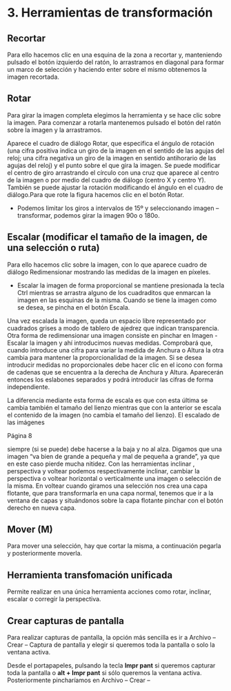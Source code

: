 # 3. Herramientas de transformación

## Recortar 

Para ello hacemos clic en una esquina de la zona a recortar y, manteniendo pulsado el botón izquierdo del ratón, lo arrastramos en diagonal
para formar un marco de selección y haciendo enter sobre el mismo obtenemos la imagen
recortada.

## Rotar

Para girar la imagen completa elegimos la herramienta y se hace clic sobre la imagen. Para
comenzar a rotarla mantenemos pulsado el botón del ratón sobre la imagen y la arrastramos.

Aparece el cuadro de diálogo Rotar, que especifica el ángulo de rotación (una cifra positiva indica
un giro de la imagen en el sentido de las agujas del reloj; una cifra negativa un giro de la imagen
en sentido antihorario de las agujas del reloj) y el punto sobre el que gira la imagen. Se puede
modificar el centro de giro arrastrando el círculo con una cruz que aparece al centro de la imagen
o por medio del cuadro de diálogo (centro X y centro Y). 
También se puede ajustar la rotación modificando el ángulo en el cuadro de diálogo.Para que rote la figura hacemos clic en el botón
Rotar. 
- Podemos limitar los giros a intervalos de 15º y seleccionando imagen – transformar, podemos girar la imagen 90o o 180o.

## Escalar (modificar el tamaño de la imagen, de una selección o ruta)

Para ello hacemos clic sobre la imagen, con lo que aparece cuadro de diálogo
Redimensionar mostrando las medidas de la imagen en píxeles. 

- Escalar la imagen de forma proporcional se mantiene presionada la tecla Ctrl mientras se arrastra alguno de los cuadraditos
que enmarcan la imagen en las esquinas de la misma. 
Cuando se tiene la imagen como se desea, se pincha en el botón Escala. 

Una vez escalada la imagen, queda un espacio libre representado por cuadrados grises a modo de tablero de ajedrez que indican transparencia.
Otra forma de redimensionar una imagen consiste en pinchar en Imagen - Escalar la imagen y ahí introducimos nuevas medidas. Comprobará que, cuando introduce una cifra para variar la
medida de Anchura o Altura la otra cambia para mantener la proporcionalidad de la imagen. Si
se desea introducir medidas no proporcionales debe hacer clic en el icono con forma de cadenas
que se encuentra a la derecha de Anchura y Altura. Aparecerán entonces los eslabones separados
y podrá introducir las cifras de forma independiente. 

La diferencia mediante esta forma de escala es que con esta última se cambia también el tamaño del lienzo mientras que con la anterior se
escala el contenido de la imagen (no cambia el tamaño del lienzo). El escalado de las imágenes

Página 8

siempre (si se puede) debe hacerse a la baja y no al alza. Digamos que una imagen “va bien de
grande a pequeña y mal de pequeña a grande”, ya que en este caso pierde mucha nitidez.
Con las herramientas inclinar , perspectiva y voltear podemos respectivamente
inclinar, cambiar la perspectiva o voltear horizontal o verticalmente una imagen o selección de la
misma. En voltear cuando giramos una selección nos crea una capa flotante, que para
transformarla en una capa normal, tenemos que ir a la ventana de capas y situándonos sobre la
capa flotante pinchar con el botón derecho en nueva capa.

## Mover (M)

Para mover una selección, hay que cortar la misma, a continuación pegarla y posteriormente moverla.

## Herramienta transfomación unificada 

Permite realizar en una única herramienta acciones como rotar, inclinar, escalar o corregir la perspectiva.

## Crear capturas de pantalla

Para realizar capturas de pantalla, la opción más sencilla es ir a Archivo – Crear – Captura de
pantalla y elegir si queremos toda la pantalla o solo la ventana activa. 

Desde el portapapeles, pulsando la tecla **Impr pant** si queremos capturar toda la pantalla o **alt + Impr pant** si sólo queremos la ventana activa. Posteriormente pincharíamos en Archivo – Crear –
